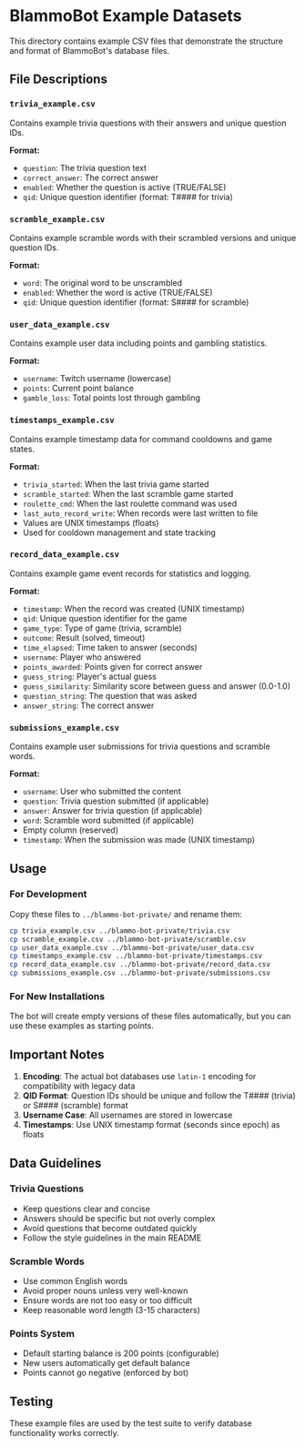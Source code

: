 # BlammoBot Example Datasets

This directory contains example CSV files that demonstrate the structure and format of BlammoBot's database files.

## File Descriptions

### `trivia_example.csv`
Contains example trivia questions with their answers and unique question IDs.

**Format:**
- `question`: The trivia question text
- `correct_answer`: The correct answer
- `enabled`: Whether the question is active (TRUE/FALSE)
- `qid`: Unique question identifier (format: T#### for trivia)

### `scramble_example.csv` 
Contains example scramble words with their scrambled versions and unique question IDs.

**Format:**
- `word`: The original word to be unscrambled
- `enabled`: Whether the word is active (TRUE/FALSE)
- `qid`: Unique question identifier (format: S#### for scramble)

### `user_data_example.csv`
Contains example user data including points and gambling statistics.

**Format:**
- `username`: Twitch username (lowercase)
- `points`: Current point balance
- `gamble_loss`: Total points lost through gambling

### `timestamps_example.csv`
Contains example timestamp data for command cooldowns and game states.

**Format:**
- `trivia_started`: When the last trivia game started
- `scramble_started`: When the last scramble game started  
- `roulette_cmd`: When the last roulette command was used
- `last_auto_record_write`: When records were last written to file
- Values are UNIX timestamps (floats)
- Used for cooldown management and state tracking

### `record_data_example.csv`
Contains example game event records for statistics and logging.

**Format:**
- `timestamp`: When the record was created (UNIX timestamp)
- `qid`: Unique question identifier for the game
- `game_type`: Type of game (trivia, scramble)
- `outcome`: Result (solved, timeout)
- `time_elapsed`: Time taken to answer (seconds)
- `username`: Player who answered
- `points_awarded`: Points given for correct answer
- `guess_string`: Player's actual guess
- `guess_similarity`: Similarity score between guess and answer (0.0-1.0)
- `question_string`: The question that was asked
- `answer_string`: The correct answer

### `submissions_example.csv`
Contains example user submissions for trivia questions and scramble words.

**Format:**
- `username`: User who submitted the content
- `question`: Trivia question submitted (if applicable)
- `answer`: Answer for trivia question (if applicable)
- `word`: Scramble word submitted (if applicable)
- Empty column (reserved)
- `timestamp`: When the submission was made (UNIX timestamp)

## Usage

### For Development
Copy these files to `../blammo-bot-private/` and rename them:
```bash
cp trivia_example.csv ../blammo-bot-private/trivia.csv
cp scramble_example.csv ../blammo-bot-private/scramble.csv
cp user_data_example.csv ../blammo-bot-private/user_data.csv
cp timestamps_example.csv ../blammo-bot-private/timestamps.csv
cp record_data_example.csv ../blammo-bot-private/record_data.csv
cp submissions_example.csv ../blammo-bot-private/submissions.csv
```

### For New Installations
The bot will create empty versions of these files automatically, but you can use these examples as starting points.

## Important Notes

1. **Encoding**: The actual bot databases use `latin-1` encoding for compatibility with legacy data
2. **QID Format**: Question IDs should be unique and follow the T#### (trivia) or S#### (scramble) format
3. **Username Case**: All usernames are stored in lowercase
4. **Timestamps**: Use UNIX timestamp format (seconds since epoch) as floats

## Data Guidelines

### Trivia Questions
- Keep questions clear and concise
- Answers should be specific but not overly complex
- Avoid questions that become outdated quickly
- Follow the style guidelines in the main README

### Scramble Words
- Use common English words
- Avoid proper nouns unless very well-known
- Ensure words are not too easy or too difficult
- Keep reasonable word length (3-15 characters)

### Points System
- Default starting balance is 200 points (configurable)
- New users automatically get default balance
- Points cannot go negative (enforced by bot)

## Testing
These example files are used by the test suite to verify database functionality works correctly.